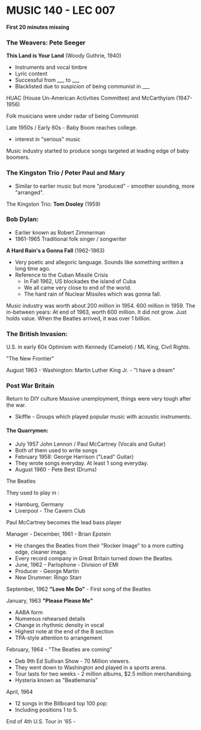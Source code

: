 # MUSIC 140 - LEC 007

**First 20 minutes missing**

### The Weavers: Pete Seeger
**This Land is Your Land** (Woody Guthrie, 1940)
- Instruments and vocal timbre
- Lyric content
- Successful from ___  to  ___
- Blacklisted due to suspicion of being communist in ___

HUAC (House Un-American Activities Committee) and McCarthyism (1947-1956)

Folk musicians were under radar of being Communist

Late 1950s / Early 60s - Baby Boom reaches college.
- interest in "serious" music

Music industry started to produce songs targeted at leading edge of baby boomers. 

### The Kingston Trio / Peter Paul and Mary
- Similar to earlier music but more "produced" - smoother sounding, more "arranged".

The Kingston Trio: **Tom Dooley** (1959)


### Bob Dylan:
- Earlier known as Robert Zimmerman
- 1961-1965 Traditional folk singer / songwriter

**A Hard Rain's a Gonna Fall** (1962-1963)
- Very poetic and allegoric language. Sounds like something written a long time ago.
- Reference to the Cuban Missile Crisis
  - In Fall 1962, US blockades the island of Cuba
  - We all came very close to end of the world.
  - The hard rain of Nuclear Missiles which was gonna fall.

Music industry was worth about 200 million in 1954. 600 million in 1959.
The in-between years: At end of 1963, worth 600 million. It did not grow. Just holds value.
When the Beatles arrived, it was over 1 billion.

### The British Invasion:
U.S. in early 60s
Optimism with Kennedy (Camelot) / ML King, Civil Rights.

"The New Frontier"

August 1963 - Washington: Martin Luther King Jr. - "I have a dream"

### Post War Britain
Return to DIY culture
Massive unemployment, things were very tough after the war.

- Skiffle - Groups which played popular music with acoustic instruments.

#### The Quarrymen:
- July 1957 John Lennon / Paul McCartney (Vocals and Guitar)
- Both of them used to write songs
- February 1958: George Harrison ("Lead" Guitar)
- They wrote songs everyday. At least 1 song everyday.
- August 1960 - Pete Best (Drums)

The Beatles

They used to play in :
- Hamburg, Germany
- Liverpool - The Cavern Club

Paul McCartney becomes the lead bass player

Manager - December, 1961 - Brian Epstein
- He changes the Beatles from their "Rocker Image" to a more cutting edge, cleaner image.
- Every record company in Great Britain turned down the Beatles.
- June, 1962 - Parlophone - Division of EMI
- Producer - George Martin
- New Drummer: Ringo Starr

September, 1962 **"Love Me Do"** - First song of the Beatles

January, 1963 **"Please Please Me"**
- AABA form
- Numerous rehearsed details
- Change in rhythmic density in vocal
- Highest note at the end of the B section
- TPA-style attention to arrangement

February, 1964 - "The Beatles are coming"
- Deb 9th Ed Sullivan Show - 70 Million viewers.
- They went down to Washington and played in a sports arena.
- Tour lasts for two weeks - 2 million albums, $2.5 million merchandising.
- Hysteria known as "Beatlemania"

April, 1964
- 12 songs in the Billboard top 100 pop:
- Including positions 1 to 5.

End of 4th U.S. Tour in '65 -
<!--stackedit_data:
eyJoaXN0b3J5IjpbLTQxMTA5MzAxNiwxMzYzOTkxODcsMjAyMj
E0ODM1NSwtNjMwMjM2Njg5LDU5MjQ2MDYyLDE4ODg0NTY3Mjks
LTY1NzQ2MzcxNyw4MDc2NjI0MjIsMzYyODAyNTk5LDM1MzgwND
EwOCw1MzAwNzIzNzcsLTE1OTUzMDM0MzUsLTc0NTM5NDE4Mywt
MTYwNTc5NjcwNCwtNzg4ODY0NDEzLC0xMzc2NTg5MzIwLC0zOT
E4MTczNzksLTQ2NjQ4NzM3NSwxNDcyNzAxMzY1XX0=
-->